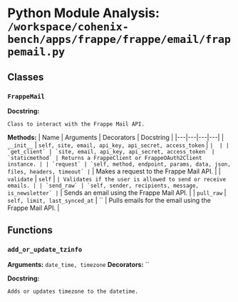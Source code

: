 # Python Module Analysis: `/workspace/cohenix-bench/apps/frappe/frappe/email/frappemail.py`

## Classes

### `FrappeMail`


**Docstring:**
```
Class to interact with the Frappe Mail API.
```

**Methods:**
| Name | Arguments | Decorators | Docstring |
|---|---|---|---|
| `__init__` | `self, site, email, api_key, api_secret, access_token` | `` |  |
| `get_client` | `site, email, api_key, api_secret, access_token` | `staticmethod` | Returns a FrappeClient or FrappeOAuth2Client instance. |
| `request` | `self, method, endpoint, params, data, json, files, headers, timeout` | `` | Makes a request to the Frappe Mail API. |
| `validate` | `self` | `` | Validates if the user is allowed to send or receive emails. |
| `send_raw` | `self, sender, recipients, message, is_newsletter` | `` | Sends an email using the Frappe Mail API. |
| `pull_raw` | `self, limit, last_synced_at` | `` | Pulls emails for the email using the Frappe Mail API. |





## Functions

### `add_or_update_tzinfo`
**Arguments:** `date_time, timezone`
**Decorators:** ``

**Docstring:**
```
Adds or updates timezone to the datetime.
```

